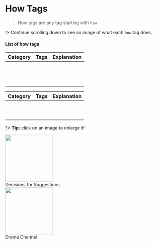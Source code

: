 # How Tags

>How tags are any tag starting with `how`

!> Continue scrolling down to see an image of what each `how` tag does.


#### List of how tags

<div align="center">

<div id="one" align="center">


|Category| Tags | Explanation |
|--|--|--|
|||
|||
|||
|||
|||
|||
|||
|||
|||
|||
|||
|||
|||


</div>

<div id="two" align="center">


|Category| Tags | Explanation |
|--|--|--|
|||
|||
|||
|||
|||
|||
|||
|||
|||
|||

</div>
</div>






?> **Tip:** click on an image to enlarge it!

<img src="https://i.postimg.cc/CL26mYPD/Screenshot-2021-03-13-at-11-09-46-PM.png" width="150" />
<figcaption>Decisions for Suggestions</figcaption>

<img src="https://i.postimg.cc/3rSLxYH6/Screenshot-2021-03-13-at-11-12-03-PM.png" width="150" />
<figcaption>Drama Channel</figcaption>